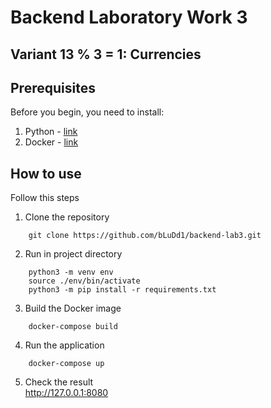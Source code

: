 # Backend Laboratory Work 3

## Variant 13 % 3 = 1: Currencies

## Prerequisites
Before you begin, you need to install:
1. Python - [link](https://www.python.org/downloads/)
2. Docker - [link](https://docs.docker.com/get-docker/)

## How to use
Follow this steps

1. Clone the repository
```
    git clone https://github.com/bLuDd1/backend-lab3.git
```
2. Run in project directory
```
    python3 -m venv env
    source ./env/bin/activate
    python3 -m pip install -r requirements.txt
```
3. Build the Docker image
```
    docker-compose build
```
4. Run the application
```
    docker-compose up
```
5. Check the result<br>
http://127.0.0.1:8080
